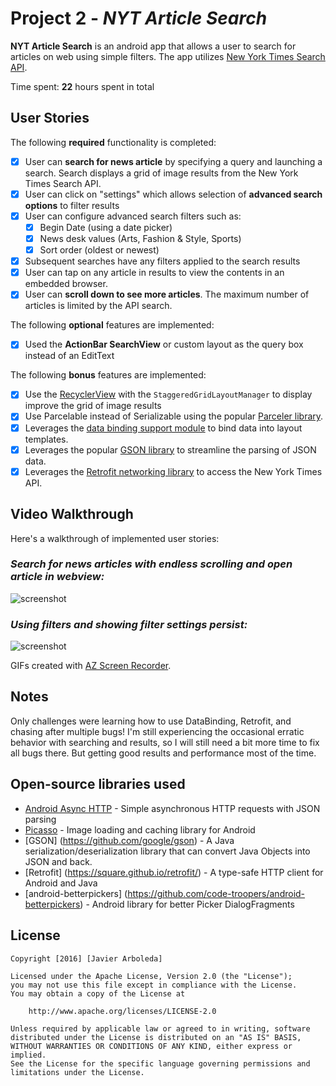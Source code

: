 # Project 2 - *NYT Article Search*

**NYT Article Search** is an android app that allows a user to search for articles on web using simple filters. The app utilizes [New York Times Search API](http://developer.nytimes.com/docs/read/article_search_api_v2).

Time spent: **22** hours spent in total

## User Stories

The following **required** functionality is completed:

* [x] User can **search for news article** by specifying a query and launching a search. Search displays a grid of image results from the New York Times Search API.
* [x] User can click on "settings" which allows selection of **advanced search options** to filter results
* [x] User can configure advanced search filters such as:
  * [x] Begin Date (using a date picker)
  * [x] News desk values (Arts, Fashion & Style, Sports)
  * [x] Sort order (oldest or newest)
* [x] Subsequent searches have any filters applied to the search results
* [x] User can tap on any article in results to view the contents in an embedded browser.
* [x] User can **scroll down to see more articles**. The maximum number of articles is limited by the API search.

The following **optional** features are implemented:

* [x] Used the **ActionBar SearchView** or custom layout as the query box instead of an EditText

The following **bonus** features are implemented:

* [x] Use the [RecyclerView](http://guides.codepath.com/android/Using-the-RecyclerView) with the `StaggeredGridLayoutManager` to display improve the grid of image results
* [x] Use Parcelable instead of Serializable using the popular [Parceler library](http://guides.codepath.com/android/Using-Parceler).
* [x] Leverages the [data binding support module](http://guides.codepath.com/android/Applying-Data-Binding-for-Views) to bind data into layout templates.
* [x] Leverages the popular [GSON library](http://guides.codepath.com/android/Using-Android-Async-Http-Client#decoding-with-gson-library) to streamline the parsing of JSON data.
* [x] Leverages the [Retrofit networking library](http://guides.codepath.com/android/Consuming-APIs-with-Retrofit) to access the New York Times API.

## Video Walkthrough

Here's a walkthrough of implemented user stories:

### _Search for news articles with endless scrolling and open article in webview:_

![screenshot](https://github.com/javierarboleda/new-york-times-article-search/blob/master/search_webview.gif)

### _Using filters and showing filter settings persist:_

![screenshot](http://i.imgur.com/IDptPmL.gif)

GIFs created with [AZ Screen Recorder](https://play.google.com/store/apps/details?id=com.hecorat.screenrecorder.free&hl=en).

## Notes

Only challenges were learning how to use DataBinding, Retrofit, and chasing after multiple bugs! I'm still experiencing the occasional erratic behavior with searching and results, so I will still need a bit more time to fix all bugs there. But getting good results and performance most of the time.

## Open-source libraries used

- [Android Async HTTP](https://github.com/loopj/android-async-http) - Simple asynchronous HTTP requests with JSON parsing
- [Picasso](http://square.github.io/picasso/) - Image loading and caching library for Android
- [GSON] (https://github.com/google/gson) - A Java serialization/deserialization library that can convert Java Objects into JSON and back.
- [Retrofit] (https://square.github.io/retrofit/) - A type-safe HTTP client for Android and Java
- [android-betterpickers] (https://github.com/code-troopers/android-betterpickers) - Android library for better Picker DialogFragments

## License

    Copyright [2016] [Javier Arboleda]

    Licensed under the Apache License, Version 2.0 (the "License");
    you may not use this file except in compliance with the License.
    You may obtain a copy of the License at

        http://www.apache.org/licenses/LICENSE-2.0

    Unless required by applicable law or agreed to in writing, software
    distributed under the License is distributed on an "AS IS" BASIS,
    WITHOUT WARRANTIES OR CONDITIONS OF ANY KIND, either express or implied.
    See the License for the specific language governing permissions and
    limitations under the License.
